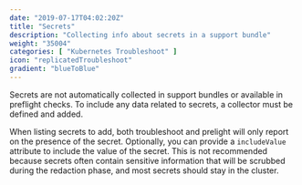 ```yaml
---
date: "2019-07-17T04:02:20Z"
title: "Secrets"
description: "Collecting info about secrets in a support bundle"
weight: "35004"
categories: [ "Kubernetes Troubleshoot" ]
icon: "replicatedTroubleshoot"
gradient: "blueToBlue"
---
```


Secrets are not automatically collected in support bundles or available in preflight checks. To include any data related to secrets, a collector must be defined and added.

When listing secrets to add, both troubleshoot and prelight will only report on the presence of the secret. Optionally, you can provide a `includeValue` attribute to include the value of the secret. This is not recommended because secrets often contain sensitive information that will be scrubbed during the redaction phase, and most secrets should stay in the cluster.
